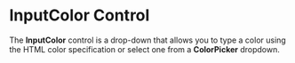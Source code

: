 InputColor Control
==========

The __InputColor__ control is a drop-down that allows you to type a color using the HTML color specification or select one from a __ColorPicker__ dropdown.